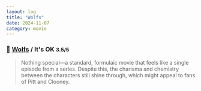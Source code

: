```yaml
---
layout: log
title: "Wolfs"
date: 2024-11-07
category: movie
---
```


### 🐺 [Wolfs](https://www.imdb.com/title/tt14257582) / It's OK <small class="superscript">3.5/5</small>

> Nothing special—a standard, formulaic movie that feels like a single episode from a series. Despite this, the charisma and chemistry between the characters still shine through, which might appeal to fans of Pitt and Clooney.
